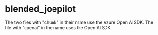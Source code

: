 # blended_joepilot

The two files with "chunk" in their name use the Azure Open AI SDK.
The file with "openai" in the name uses the Open AI SDK.
